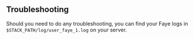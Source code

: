 

## Troubleshooting
Should you need to do any troubleshooting, you can find your Faye logs in `$STACK_PATH/log/user_faye_1.log` on your server.
